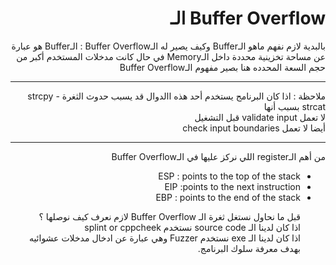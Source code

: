 <div dir="rtl">
	<h1>Buffer Overflow الـ</h1>

بالبدية لازم نفهم ماهو الـBuffer وكيف يصير له الـBuffer Overflow :
الـBuffer هو عبارة عن مساحة تخزينية محددة داخل الـMemory
في حال كانت مدخلات المستخدم أكبر من حجم السعة المحدده هنا بصير مفهوم الـBuffer Overflow

* * *

ملاحظة :
اذا كان البرنامج يستخدم أحد هذه االدوال قد يسبب حدوث الثغرة strcpy - strcat بسبب أنها
<br>
لا تعمل validate input قبل التشغيل
<br>
أيضا لا تعمل check input boundaries

* * *
من أهم الـregister  اللي نركز عليها في الـBuffer Overflow 
<ul>
<li>ESP : points to the top of the stack</li>
<li>EIP :points to the next instruction</li>
<li>EBP : points to the end of the stack </li>

قبل ما نحاول نستغل ثغرة الـ Buffer Overflow لازم نعرف كيف نوصلها ؟
<br>
اذا كان لدينا الـ source code نستخدم splint or cppcheek
<br>
اذا كان لدينا الـ exe نستخدم Fuzzer وهي عبارة عن ادخال مدخلات عشوائيه بهدف معرفة سلوك البرنامج.


